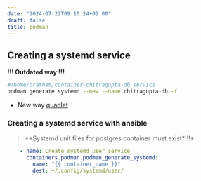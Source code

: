 ```yaml
---
date: "2024-07-22T09:10:24+02:00"
draft: false
title: podman
---
```


## Creating a systemd service 
**!!! Outdated way !!!**

``` bash
#/home/pratham/container-chitragupta-db.service
podman generate systemd --new --name chitragupta-db -f
```
* New way  [quadlet](/Notes/posts/redhat/quadlet)

### Creating a systemd service with ansible

> \*\*Systemd unit files for postgres container must exist*!!!*

``` yaml
    - name: Create systemd user service
      containers.podman.podman_generate_systemd:
        name: "{{ container_name }}"
        dest: ~/.config/systemd/user/
```
